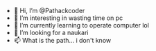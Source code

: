 - 👋 Hi, I’m @Pathackcoder
- 👀 I’m interesting in wasting time on pc
- 🌱 I’m currently learning to operate computer lol
- 💞️ I’m looking for a naukari 
- 📫 What is the path... i don't know

<!---
Pathackcoder/Pathackcoder is a ✨ special ✨ repository because its `README.md` (this file) appears on your GitHub profile.
You can click the Preview link to take a look at your changes.
--->
